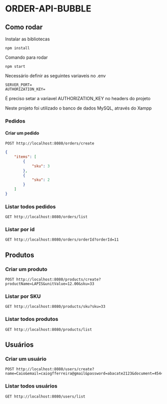# ORDER-API-BUBBLE

## Como rodar
Instalar as bibliotecas
```
npm install
```

Comando para rodar
```
npm start
```

Necessário definir as seguintes variaveis no .env
```env
SERVER_PORT=
AUTHORIZATION_KEY=
```

É preciso setar a variavel AUTHORIZATION_KEY no headers do projeto

Neste projeto foi utilizado o banco de dados MySQL, através do Xampp

### Pedidos
#### Criar um pedido
```
POST http://localhost:8080/orders/create
```
```json
{
    "items": [
        {
            "sku": 3
        },
        {
            "sku": 2
        }
    ]
}
```

### Listar todos pedidos
```
GET http://localhost:8080/orders/list
```

### Listar por id
```
GET http://localhost:8080/orders/orderId?orderId=11
```

## Produtos
### Criar um produto
```
POST http://localhost:8080/products/create?productName=LAPIS&unitValue=12.00&sku=33
```

### Listar por SKU
```
GET http://localhost:8080/products/sku?sku=33
```

### Listar todos produtos
```
GET http://localhost:8080/products/list
```

## Usuários
### Criar um usuário
```
POST http://localhost:8080/users/create?name=Caio&email=caiogfferreira@gmail&password=abacate2123&document=4544445&lastname=Ferreira
```

### Listar todos usuários
```
GET http://localhost:8080/users/list
```

